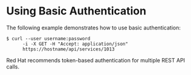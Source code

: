 # Using Basic Authentication

The following example demonstrates how to use basic authentication:

    $ curl --user username:password
          -i -X GET -H "Accept: application/json"
          https://hostname/api/services/1013

Red Hat recommends token-based authentication for multiple REST API
calls.
